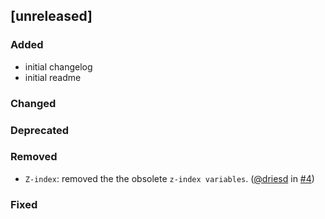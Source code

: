 ## [unreleased]

### Added

- initial changelog
- initial readme

### Changed

### Deprecated

### Removed

- `Z-index`: removed the the obsolete `z-index variables`. ([@driesd](https://github.com/driesd) in [#4](https://github.com/teamleadercrm/ui-utilities/pull/4))

### Fixed
